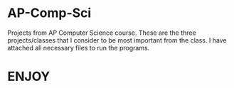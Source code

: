 # AP-Comp-Sci
Projects from AP Computer Science course. These are the three projects/classes that I consider to be most important from the class. I have attached all necessary files to run the programs.

# **ENJOY**
